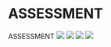 # ASSESSMENT
ASSESSMENT
![](images\CSUH1001F22-Project1-2-5_page-0001)
![](images\CSUH1001F22-Project1-2-5_page-0002)
![](images\CSUH1001F22-Project1-2-5_page-0003)
![](images\CSUH1001F22-Project1-2-5_page-0004)
